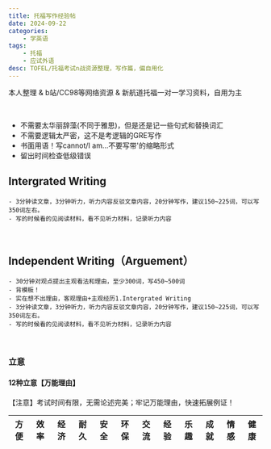 ```yaml
---
title: 托福写作经验帖
date: 2024-09-22
categories:
    - 学英语
tags:
    - 托福
    - 应试外语
desc: TOFEL/托福考试n战资源整理，写作篇，偏自用化
---
```


本人整理 & b站/CC98等网络资源 & 新航道托福一对一学习资料，自用为主

<br>

- 不需要太华丽辞藻(不同于雅思)，但是还是记一些句式和替换词汇
- 不需要逻辑太严密，这不是考逻辑的GRE写作
- 书面用语！写cannot/I am...不要写带'的缩略形式
- 留出时间检查低级错误

## Intergrated Writing
	- 3分钟读文章，3分钟听力，听力内容反驳文章内容，20分钟写作，建议150~225词，可以写350词左右。
	- 写的时候看的见阅读材料，看不见听力材料，记录听力内容



<br>

## Independent Writing（Arguement）
	- 30分钟对观点提出主观看法和理由，至少300词，写450~500词
	- 背模板！
	- 实在想不出理由，客观理由+主观经历1.Intergrated Writing
	- 3分钟读文章，3分钟听力，听力内容反驳文章内容，20分钟写作，建议150~225词，可以写350词左右。
	- 写的时候看的见阅读材料，看不见听力材料，记录听力内容

<br>

### 立意

#### 12种立意【万能理由】

【注意】考试时间有限，无需论述完美；牢记万能理由，快速拓展例证！

| 方便 | 效率 | 经济 | 耐久 | 安全 | 环保 | 交流 | 经验 | 乐趣 | 成就 | 情感 | 健康 |
|------|------|------|------|------|------|------|------|------|------|------|------|